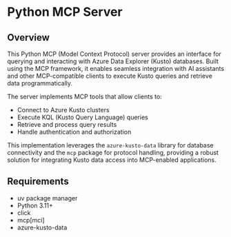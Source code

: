 # Python MCP Server

## Overview

This Python MCP (Model Context Protocol) server provides an interface for querying and interacting with Azure Data Explorer (Kusto) databases. Built using the MCP framework, it enables seamless integration with AI assistants and other MCP-compatible clients to execute Kusto queries and retrieve data programmatically.

The server implements MCP tools that allow clients to:
- Connect to Azure Kusto clusters
- Execute KQL (Kusto Query Language) queries
- Retrieve and process query results
- Handle authentication and authorization

This implementation leverages the `azure-kusto-data` library for database connectivity and the `mcp` package for protocol handling, providing a robust solution for integrating Kusto data access into MCP-enabled applications.

## Requirements

- uv package manager
- Python 3.11+
- click
- mcp[mci]
- azure-kusto-data
